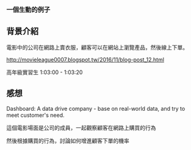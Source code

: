 ### 一個生動的例子

## 背景介紹

電影中的公司在網路上賣衣服，顧客可以在網站上瀏覽產品，然後線上下單。

http://movieleague0007.blogspot.tw/2016/11/blog-post_12.html

高年級實習生 1:03:00 - 1:03:20


## 感想

Dashboard: A data drive company - base on real-world data, and try to meet customer's need.

這個電影場面是公司的成員，一起觀察顧客在網路上購買的行為

然後根據購買的行為，討論如何增進顧客下單的機率